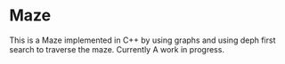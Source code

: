 # Maze
This is a Maze implemented in C++ by using graphs and using deph first search to traverse the maze. Currently A work in progress.
